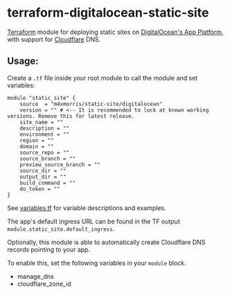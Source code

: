 # terraform-digitalocean-static-site

[Terraform](https://www.terraform.io) module for deploying static sites on [DigitalOcean's App Platform](https://www.digitalocean.com/products/app-platform), with support for [Cloudflare](https://cloudflare.com) DNS.

## Usage:
Create a `.tf` file inside your root module to call the module and set variables:
```
module "static_site" {
	source  = "m4xmorris/static-site/digitalocean"
	version = "" # <-- It is recommended to lock at known working versions. Remove this for latest release.
	site_name = ""
	description = ""
	environment = ""
	region = ""
	domain = ""
	source_repo = ""
	source_branch = ""
	preview_source_branch = ""
	source_dir = ""
	output_dir = ""
	build_command = ""
	do_token = ""
}

```
See [variables.tf](variables.tf) for variable descriptions and examples.

The app's default ingress URL can be found in the TF output `module.static_site.default_ingress`.

Optionally, this module is able to automatically create Cloudflare DNS records pointing to your app. 

To enable this, set the following variables in your `module` block.
* manage_dns
* cloudflare_zone_id
